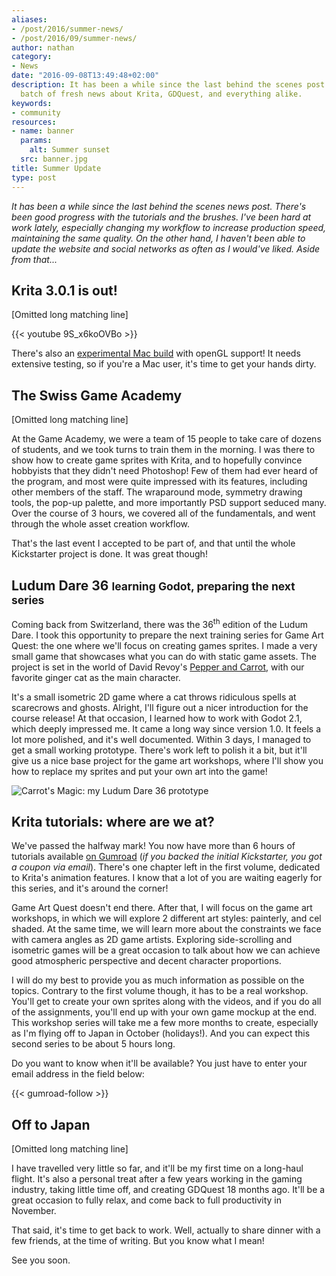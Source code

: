 ```yaml
---
aliases:
- /post/2016/summer-news/
- /post/2016/09/summer-news/
author: nathan
category:
- News
date: "2016-09-08T13:49:48+02:00"
description: It has been a while since the last behind the scenes post. Time for a
  batch of fresh news about Krita, GDQuest, and everything alike.
keywords:
- community
resources:
- name: banner
  params:
    alt: Summer sunset
  src: banner.jpg
title: Summer Update
type: post
---
```


_It has been a while since the last behind the scenes news post. There's been good progress with the tutorials and the brushes. I've been hard at work lately, especially changing my workflow to increase production speed, maintaining the same quality. On the other hand, I haven't been able to update the website and social networks as often as I would've liked. Aside from that..._

## Krita 3.0.1 is out!

[Omitted long matching line]

{{< youtube 9S_x6koOVBo >}}

There's also an [experimental Mac build](//krita.org/en/item/experimental-osx-build-available/) with openGL support! It needs extensive testing, so if you're a Mac user, it's time to get your hands dirty.

## The Swiss Game Academy

[Omitted long matching line]

<!-- TODO: Screenshot -->

At the Game Academy, we were a team of 15 people to take care of dozens of students, and we took turns to train them in the morning. I was there to show how to create game sprites with Krita, and to hopefully convince hobbyists that they didn't need Photoshop! Few of them had ever heard of the program, and most were quite impressed with its features, including other members of the staff. The wraparound mode, symmetry drawing tools, the pop-up palette, and more importantly PSD support seduced many. Over the course of 3 hours, we covered all of the fundamentals, and went through the whole asset creation workflow.

That's the last event I accepted to be part of, and that until the whole Kickstarter project is done. It was great though!

## Ludum Dare 36 <small>learning Godot, preparing the next series</small>

Coming back from Switzerland, there was the 36<sup>th</sup> edition of the Ludum Dare. I took this opportunity to prepare the next training series for Game Art Quest: the one where we'll focus on creating games sprites. I made a very small game that showcases what you can do with static game assets. The project is set in the world of David Revoy's [Pepper and Carrot](//www.peppercarrot.com/), with our favorite ginger cat as the main character.

It's a small isometric 2D game where a cat throws ridiculous spells at scarecrows and ghosts. Alright, I'll figure out a nicer introduction for the course release! At that occasion, I learned how to work with Godot 2.1, which deeply impressed me. It came a long way since version 1.0. It feels a lot more polished, and it's well documented. Within 3 days, I managed to get a small working prototype. There's work left to polish it a bit, but it'll give us a nice base project for the game art workshops, where I'll show you how to replace my sprites and put your own art into the game!

![Carrot's Magic: my Ludum Dare 36 prototype](ludum-dare-36-godot-prototype.jpg)

## Krita tutorials: where are we at?

We've passed the halfway mark! You now have more than 6 hours of tutorials available [on Gumroad](//gum.co/krita-tutorial-for-game-artists) (_if you backed the initial Kickstarter, you got a coupon via email_). There's one chapter left in the first volume, dedicated to Krita's animation features. I know that a lot of you are waiting eagerly for this series, and it's around the corner!

<!-- TODO: Screenshot -->

Game Art Quest doesn't end there. After that, I will focus on the game art workshops, in which we will explore 2 different art styles: painterly, and cel shaded. At the same time, we will learn more about the constraints we face with camera angles as 2D game artists. Exploring side-scrolling and isometric games will be a great occasion to talk about how we can achieve good atmospheric perspective and decent character proportions.

I will do my best to provide you as much information as possible on the topics. Contrary to the first volume though, it has to be a real workshop. You'll get to create your own sprites along with the videos, and if you do all of the assignments, you'll end up with your own game mockup at the end. This workshop series will take me a few more months to create, especially as I'm flying off to Japan in October (holidays!). And you can expect this second series to be about 5 hours long.

Do you want to know when it'll be available? You just have to enter your email address in the field below:

{{< gumroad-follow >}}

## Off to Japan

[Omitted long matching line]

<!-- TODO: Screenshot -->

I have travelled very little so far, and it'll be my first time on a long-haul flight. It's also a personal treat after a few years working in the gaming industry, taking little time off, and creating GDQuest 18 months ago. It'll be a great occasion to fully relax, and come back to full productivity in November.

That said, it's time to get back to work. Well, actually to share dinner with a few friends, at the time of writing. But you know what I mean!

See you soon.
